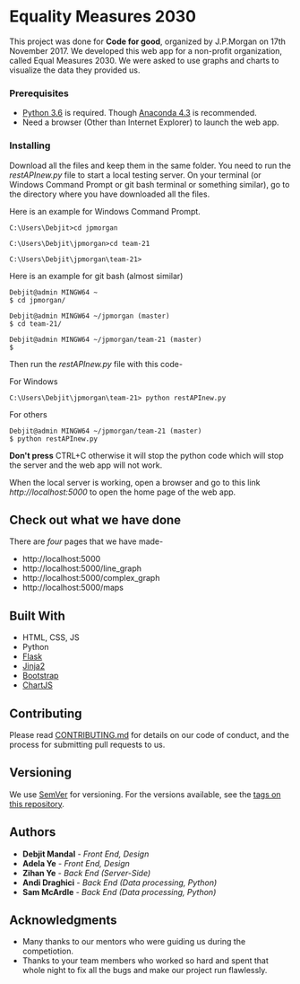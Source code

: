 # Equality Measures 2030

This project was done for **Code for good**, organized by J.P.Morgan on 17th November 2017. We developed this web app for a non-profit organization, called Equal Measures 2030. We were asked to use graphs and charts to visualize the data they provided us. 

### Prerequisites

* [Python 3.6](https://www.python.org/downloads/) is required. Though [Anaconda 4.3](https://www.anaconda.com/download/) is recommended.
* Need a browser (Other than Internet Explorer) to launch the web app.

### Installing

Download all the files and keep them in the same folder. You need to run the *restAPInew.py* file to start a local testing server. On your terminal (or Windows Command Prompt or git bash terminal or something similar), go to the directory where you have downloaded all the files. 

Here is an example for Windows Command Prompt. 

```
C:\Users\Debjit>cd jpmorgan

C:\Users\Debjit\jpmorgan>cd team-21

C:\Users\Debjit\jpmorgan\team-21>
```
Here is an example for git bash (almost similar)

```
Debjit@admin MINGW64 ~
$ cd jpmorgan/

Debjit@admin MINGW64 ~/jpmorgan (master)
$ cd team-21/

Debjit@admin MINGW64 ~/jpmorgan/team-21 (master)
$

```

Then run the *restAPInew.py* file with this code-

For Windows

```
C:\Users\Debjit\jpmorgan\team-21> python restAPInew.py

```
For others

```
Debjit@admin MINGW64 ~/jpmorgan/team-21 (master)
$ python restAPInew.py

```

**Don't press** CTRL+C otherwise it will stop the python code which will stop the server and the web app will not work.


When the local server is working, open a browser and go to this link *http://localhost:5000* to open the home page of the web app.

## Check out what we have done

There are *four* pages that we have made-

* http://localhost:5000
* http://localhost:5000/line_graph
* http://localhost:5000/complex_graph
* http://localhost:5000/maps

## Built With

* HTML, CSS, JS
* Python
* [Flask](http://flask.pocoo.org/)
* [Jinja2](http://jinja.pocoo.org/docs/2.10/)
* [Bootstrap](https://getbootstrap.com/)
* [ChartJS](http://www.chartjs.org/)

## Contributing

Please read [CONTRIBUTING.md](https://github.com/Debjitdj/Equality-Measures-2030---Code-for-good-2017/blob/master/CONTRIBUTING.md) for details on our code of conduct, and the process for submitting pull requests to us.

## Versioning

We use [SemVer](http://semver.org/) for versioning. For the versions available, see the [tags on this repository](https://github.com/your/project/tags). 

## Authors

* **Debjit Mandal** - *Front End, Design*
* **Adela Ye** - *Front End, Design*
* **Zihan Ye** - *Back End (Server-Side)*
* **Andi Draghici** - *Back End (Data processing, Python)*
* **Sam McArdle** - *Back End (Data processing, Python)*


## Acknowledgments

* Many thanks to our mentors who were guiding us during the competiotion. 
* Thanks to your team members who worked so hard and spent that whole night to fix all the bugs and make our project run flawlessly.
